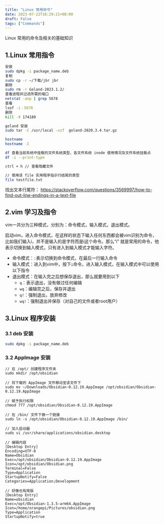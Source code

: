 ```yaml
---
title: "Linux 常用命令"
date: 2023-07-22T16:29:21+08:00
draft: False
tags: ["Commands"]
---
```

Linux 常用的命令及相关的基础知识

## 1.Linux 常用指令

```Bash
安装
sudo dpkg -i package_name.deb
复制
sudo cp -r ~/下载/jbr jbr
删除
sudo rm -r Goland-2023.1.2/
查看进程并过滤所需的端口
netstat -anp | grep 5678
查看
lsof -i：5678
删除
kill -9 174189

goland 安装
sudo tar -C /usr/local -xzf  goland-2020.3.4.tar.gz

hostname
hostname -I

df 查看当前系统中挂载的文件系统类型、各文件系统 inode 使用情况及文件系统挂载点
df -i --print-type

ctrl + h // 查看隐藏文件

// 使用该 file 实用程序指示行结尾的类型
file testfile.txt
```

找出文本行尾符： https://stackoverflow.com/questions/3569997/how-to-find-out-line-endings-in-a-text-file

## 2.vim 学习及指令

vim一共分为三种模式，分别为：命令模式，输入模式，退出模式。

启动vim，进入命令模式，在这样的状态下输入任何东西都会被vim识别为命令，比如我们输入i，并不是输入的是字符而是i这个命令。那么“i” 就是常用的命令，他表示切换到输入模式，只有进入到输入模式才能输入字符。

* 命令模式：`:`表示切换到命令模式，在最后一行输入命令
* 输入模式：进入到vim中，按下`i`命令，进入输入模式，在输入模式中可以使用以下指令
* 退出模式：在输入完之后想保存退出，那么就要用到以下
	* `q`：表示退出，没有做过任何编辑
	* `wq`：编辑完之后，保存并退出
	* `q!`：强制退出，放弃修改
	* `wq!`：强制退出并保存（对自己的文件或者root用户）


## 3.Linux 程序安装

### 3.1 deb 安装

```Bash
sudo dpkg -i package_name.deb
```

### 3.2 AppImage 安装

```
// 在 /opt/ 创建程序文件夹
sudo mkdir /opt/obsidian

// 将下载的 AppImage 文件移动至该文件下
sudo mv ~/Downloads/Obsidian-0.12.19.AppImage /opt/obsidian/Obsidian-0.12.19.AppImage

// 赋予执行权限
chmod 777 /opt/obsidian/Obsidian-0.12.19.AppImage

// 在 /bin/ 文件下做一个链接
sudo ln -s /opt/obsidian/Obsidian-0.12.19.AppImage /bin/

// 加入启动器
sudo vi /usr/share/applications/obsidian.desktop

// 编辑内容
[Desktop Entry]
Encoding=UTF-8
Name=Obsidian
Exec=/opt/obsidian/Obsidian-0.12.19.AppImage
Icon=/opt/obsidian/Obsidian.png
Terminal=False
Type=Application
StartupNotify=False
Categories=Application;Development

// 好像也有简版
[Desktop Entry]
Name=obsidian
Exec=/opt/Obsidian-1.3.5-arm64.AppImage
Icon=/home/orangepi/Pictures/obsidian.png
Type=Application
StartupNotify=true
```